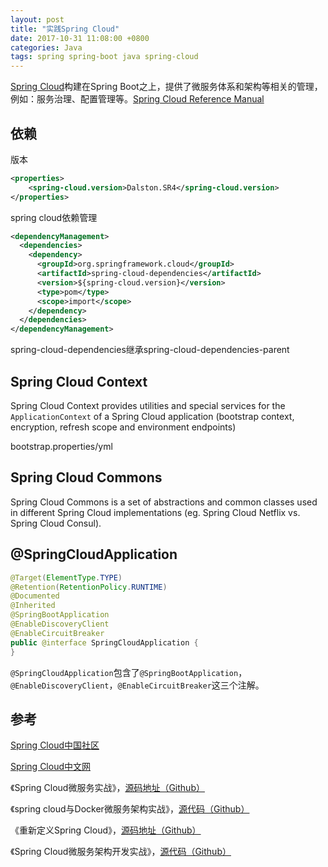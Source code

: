 ```yaml
---
layout: post
title: "实践Spring Cloud"
date: 2017-10-31 11:08:00 +0800
categories: Java
tags: spring spring-boot java spring-cloud
---
```


[Spring Cloud](http://projects.spring.io/spring-cloud/)构建在Spring Boot之上，提供了微服务体系和架构等相关的管理，例如：服务治理、配置管理等。[Spring Cloud Reference Manual](https://cloud.spring.io/spring-cloud-static/current/)

## 依赖

版本

```xml
<properties>
	<spring-cloud.version>Dalston.SR4</spring-cloud.version>
</properties>
```

spring cloud依赖管理

```xml
<dependencyManagement>
  <dependencies>
    <dependency>
      <groupId>org.springframework.cloud</groupId>
      <artifactId>spring-cloud-dependencies</artifactId>
      <version>${spring-cloud.version}</version>
      <type>pom</type>
      <scope>import</scope>
    </dependency>
  </dependencies>
</dependencyManagement>
```

spring-cloud-dependencies继承spring-cloud-dependencies-parent

## Spring Cloud Context

Spring Cloud Context provides utilities and special services for the `ApplicationContext` of a Spring Cloud application (bootstrap context, encryption, refresh scope and environment endpoints)

bootstrap.properties/yml

## Spring Cloud Commons

Spring Cloud Commons is a set of abstractions and common classes used in different Spring Cloud implementations (eg. Spring Cloud Netflix vs. 
Spring Cloud Consul).

## @SpringCloudApplication

```java
@Target(ElementType.TYPE)
@Retention(RetentionPolicy.RUNTIME)
@Documented
@Inherited
@SpringBootApplication
@EnableDiscoveryClient
@EnableCircuitBreaker
public @interface SpringCloudApplication {
}
```

`@SpringCloudApplication`包含了`@SpringBootApplication`，`@EnableDiscoveryClient`，`@EnableCircuitBreaker`这三个注解。



## 参考

[Spring Cloud中国社区](http://springcloud.cn/)

[Spring Cloud中文网](https://springcloud.cc/)

《Spring Cloud微服务实战》，[源码地址（Github）](https://github.com/Wang-Ray/SpringCloudBook-master)

《spring cloud与Docker微服务架构实战》，[源代码（Github）](https://github.com/Wang-Ray/spring-cloud-book)

《重新定义Spring Cloud》，[源码地址（Github）](https://github.com/SpringCloud/spring-cloud-code)

《Spring Cloud微服务架构开发实战》，[源代码（Github）](https://github.com/Wang-Ray/spring-cloud-microservices-development)